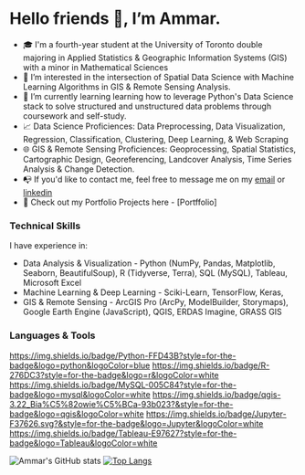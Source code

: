 # Hello friends 👋, I’m Ammar.

- :mortar_board: I'm a fourth-year student at the University of Toronto double majoring in Applied Statistics & Geographic Information Systems (GIS) with a minor in Mathematical Sciences
- 👀 I’m interested in the intersection of Spatial Data Science with Machine Learning Algorithms in GIS & Remote Sensing Analysis.
- 🌱 I’m currently learning learning how to leverage Python's Data Science stack to solve structured and unstructured data problems through coursework and self-study.
- :chart_with_upwards_trend: Data Science Proficiences: Data Preprocessing, Data Visualization, Regression, Classification, Clustering, Deep Learning, & Web Scraping 
- :globe_with_meridians: GIS & Remote Sensing Proficiences: Geoprocessing, Spatial Statistics, Cartographic Design, Georeferencing, Landcover Analysis, Time Series Analysis & Change Detection.
- :mailbox_with_no_mail: If you'd like to contact me, feel free to message me on my [email](ammarsidhu@outlook.com) or [linkedin](www.linkedin.com/in/ammar-sidhu)
- :file_folder: Check out my Portfolio Projects here - [Portffolio]

### Technical Skills
I have experience in: 
- Data Analysis & Visualization - Python (NumPy, Pandas, Matplotlib, Seaborn, BeautifulSoup), R (Tidyverse, Terra), SQL (MySQL), Tableau, Microsoft Excel
- Machine Learning & Deep Learning - Sciki-Learn, TensorFlow, Keras, 
- GIS & Remote Sensing - ArcGIS Pro (ArcPy, ModelBuilder, Storymaps), Google Earth Engine (JavaScript), QGIS, ERDAS Imagine, GRASS GIS

### Languages & Tools
https://img.shields.io/badge/Python-FFD43B?style=for-the-badge&logo=python&logoColor=blue 
https://img.shields.io/badge/R-276DC3?style=for-the-badge&logo=r&logoColor=white
https://img.shields.io/badge/MySQL-005C84?style=for-the-badge&logo=mysql&logoColor=white
https://img.shields.io/badge/qgis-3.22_Bia%C5%82owie%C5%BCa-93b023?&style=for-the-badge&logo=qgis&logoColor=white
https://img.shields.io/badge/Jupyter-F37626.svg?&style=for-the-badge&logo=Jupyter&logoColor=white
https://img.shields.io/badge/Tableau-E97627?style=for-the-badge&logo=Tableau&logoColor=white

![Ammar's GitHub stats](https://github-readme-stats.vercel.app/api?username=ammarsidhu18&theme=tokyonight_icons=true)
[![Top Langs](https://github-readme-stats.vercel.app/api/top-langs/?username=ammarsidhu18&layout=compact&theme=tokyonight_icons=true)](https://github.com/ammarsidhu18/github-readme-stats)

<!---
ammarsidhu18/ammarsidhu18 is a ✨ special ✨ repository because its `README.md` (this file) appears on your GitHub profile.
You can click the Preview link to take a look at your changes.
--->

